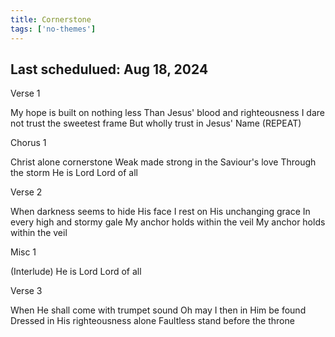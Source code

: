 ```yaml
---
title: Cornerstone
tags: ['no-themes']
---
```


## Last schedulued: Aug 18, 2024          

Verse 1

My hope is built on nothing less
Than Jesus' blood and righteousness
I dare not trust the sweetest frame
But wholly trust in Jesus' Name
(REPEAT)

Chorus 1

Christ alone cornerstone
Weak made strong in the Saviour's love
Through the storm He is Lord
Lord of all

Verse 2

When darkness seems to hide His face
I rest on His unchanging grace
In every high and stormy gale
My anchor holds within the veil
My anchor holds within the veil

Misc 1

(Interlude)
He is Lord Lord of all

Verse 3

When He shall come with trumpet sound
Oh may I then in Him be found
Dressed in His righteousness alone
Faultless stand before the throne
